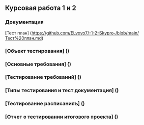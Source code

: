 ## Курсовая работа 1 и 2

### Документация

[Тест план] (https://github.com/ELvovo7/-1-2-Skypro-/blob/main/Тест%20план.md)

### [Объект тестирования] ()

### [Основные требования] ()

### [Тестирование требований] ()

### [Типы тестирования и тест документация] ()

### [Тестирование расписанияъ] ()

### [Отчет о тестировании итогового проекта] ()
